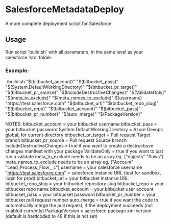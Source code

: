 # SalesforceMetadataDeploy
A more complete deployment script for Salesforce

## Usage
Run script 'build.sh' with all paramaters, in the same level as your salesforce 'src' folder.

### Example:
./build.sh "$(bitbucket_account)" "$(bitbucket_pass)" "$(System.DefaultWorkingDirectory)" "$(bitbucket_pr_target)" "$(bitbucket_pr_source)" "$(IncludeDestructiveChanges)" "$(ValidateOnly)" "$(meta_to_exclude)" "$(meta_names_to_exclude)" $(username) "https://test.salesforce.com" "$(bitbucket_url)" "$(bitbucket_repo_slug)" "$(bitbucket_repo)" "$(bitbucket_account)" "$(bitbucket_pass)" "$(bitbucket_pr_number)" "$(auto_merge)" "$(PackageVersion)"


NOTES:
bitbucket_account = your bitbucket username
bitbucket_pass = your bitbucket password
System.DefaultWorkingDirectory = Azure Devops global, for current directory
bitbucket_pr_target = Pull request Target branch
bitbucket_pr_source = Pull request Source branch
IncludeDestructiveChanges = true if you want to create a destructiuve changes manifest with your package
ValidateOnly = true if you want to just run a validate
meta_to_exclude needs to be an array eg. ("objects" "flows") 
meta_names_to_exclude needs to be an array eg. ("Account" "Lead_Process_Flow__c") 
username = your salesforce username 
"https://test.salesforce.com" = salesforce instance URL (test for sandbox, login for prod)
bitbucket_url = your bitbucket instance URL
bitbucket_repo_slug = your bitbucket repository slug
bitbucket_repo = your bitbucket repo name
bitbucket_account = your bitbucket user account
bitbucket_pass = your bitbucket password
bitbucket_pr_number = your bitbucket pull request number 
auto_merge = true if you want the code to automatically merge the pull request, if the deployment succeeds (not enabled currently)
PackageVersion = salesforce package xml version (default is hardcoded to 48 if this is not set)
